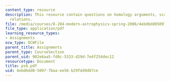 ```yaml
---
content_type: resource
description: This resource contain questions on homology arguments, scaling homology
  relations.
file: /media/courses/8-284-modern-astrophysics-spring-2006/4ebd6dd050977baaee56b29fdd9d67ce_ps6.pdf
file_type: application/pdf
learning_resource_types:
- Assignments
ocw_type: OCWFile
parent_title: Assignments
parent_type: CourseSection
parent_uid: 902e6aa5-fd0c-5333-d29d-7e4f254dec12
resourcetype: Document
title: ps6.pdf
uid: 4ebd6dd0-5097-7baa-ee56-b29fdd9d67ce
---
```

